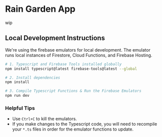 # Rain Garden App
wip


## Local Development Instructions
We're using the firebase emulators for local development. The emulator runs local instances of Firestore, Cloud Functions, and Firebase Hosting. 

```bash
# 1. Typescript and Firebase Tools installed globally
npm install typescript@latest firebase-tools@latest --global

# 2. Install dependencies
npm install

# 3. Compile Typescript Functions & Run the Firebase Emulators
npm run dev
```

### Helpful Tips

* Use `Ctrl+C` to kill the emulators.
* If you make changes to the Typescript code, you will need to recompile your `*.ts` files in order for the emulator functions to update.
